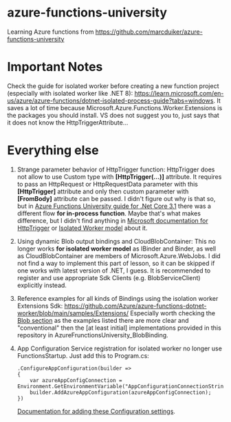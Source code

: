 # azure-functions-university
Learning Azure functions from https://github.com/marcduiker/azure-functions-university


# Important Notes
Check the guide for isolated worker before creating a new function project (especially with isolated worker like .NET 8): https://learn.microsoft.com/en-us/azure/azure-functions/dotnet-isolated-process-guide?tabs=windows. 
It saves a lot of time because Microsoft.Azure.Functions.Worker.Extensions is the packages you should install. VS does not suggest you to, just says that it does not know the HttpTriggerAttribute...

# Everything else

1. Strange parameter behavior of HttpTrigger function:
	HttpTrigger does not allow to use Custom type with **\[HttpTrigger(...)\]** attribute.
It requires to pass an HttpRequest or HttpRequestData parameter with this **[HttpTrigger]** attribute and only then custom parameter with **[FromBody]** attribute can be passed. I didn't figure out why is that so, but in [Azure Functions University guide for .Net Core 3.1](https://github.com/marcduiker/azure-functions-university/blob/main/lessons/dotnetcore31/blob/README.md) there was a different flow **for in-process function**. Maybe that's what makes difference, but I didn't find anything in [Microsoft documentation for HttpTrigger](https://learn.microsoft.com/en-gb/azure/azure-functions/functions-bindings-http-webhook-trigger) or [Isolated Worker model](https://learn.microsoft.com/en-us/azure/azure-functions/dotnet-isolated-process-guide?tabs=windows) about it.

2. Using dynamic Blob output bindings and CloudBlobContainer:
	This no longer works **for isolated worker model** as IBinder and Binder, as well as CloudBlobContainer are members of Microsoft.Azure.WebJobs.
	I did not find a way to implement this part of lesson, so it can be skipped if one works with latest version of .NET, I guess.
	It is recommended to register and use appropriate Sdk Clients (e.g. BlobServiceClient) explicitly instead.

3. Reference examples for all kinds of Bindings using the isolation worker Extensions Sdk:
	https://github.com/Azure/azure-functions-dotnet-worker/blob/main/samples/Extensions/
	Especially worth checking the [Blob section](https://github.com/Azure/azure-functions-dotnet-worker/blob/main/samples/Extensions/Blob/BlobInputBindingSamples.cs) as the examples listed there are more clear and "conventional" then the \[at least initial\] implementations provided in this repository in AzureFrunctionsUniversity_BlobBinding.

4. App Configuration Service registration for isolated worker no longer use FunctionsStartup. Just add this to Program.cs:
	```
	.ConfigureAppConfiguration(builder =>
	{
		var azureAppConfigConnection = Environment.GetEnvironmentVariable("AppConfigurationConnectionString");
		builder.AddAzureAppConfiguration(azureAppConfigConnection);
	})
	```
	[Documentation for adding these Configuration settings](https://learn.microsoft.com/en-us/azure/azure-app-configuration/quickstart-azure-functions-csharp?tabs=isolated-process).
